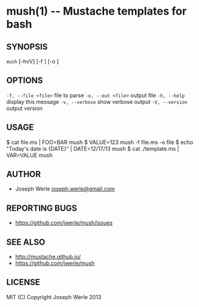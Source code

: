 mush(1) -- Mustache templates for bash
=================================

## SYNOPSIS

`mush` [-hvV] [-f <file>] [-o <file>]

## OPTIONS

  `-f, --file <file>`       file to parse
  `-o, --out <file>`        output file
  `-h, --help`              display this message
  `-v, --verbose`           show verbose output
  `-V, --version`           output version

## USAGE
  
  $ cat file.ms | FOO=BAR mush
  $ VALUE=123 mush -f file.ms -o file
  $ echo "Today's date is {DATE}" | DATE=12/17/13 mush
  $ cat ./template.ms | VAR=VALUE mush

## AUTHOR

  - Joseph Werle <joseph.werle@gmail.com>

## REPORTING BUGS

  - https://github.com/jwerle/mush/issues

## SEE ALSO

  - http://mustache.github.io/
  - https://github.com/jwerle/mush

## LICENSE
  
  MIT (C) Copyright Joseph Werle 2013
